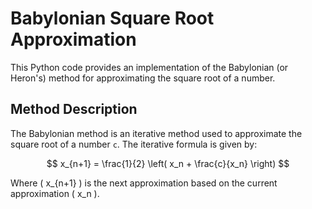 # Babylonian Square Root Approximation

This Python code provides an implementation of the Babylonian (or Heron's) method for approximating the square root of a number.

## Method Description

The Babylonian method is an iterative method used to approximate the square root of a number `c`. The iterative formula is given by:

$$
x_{n+1} = \frac{1}{2} \left( x_n + \frac{c}{x_n} \right)
$$

Where \( x_{n+1} \) is the next approximation based on the current approximation \( x_n \).
